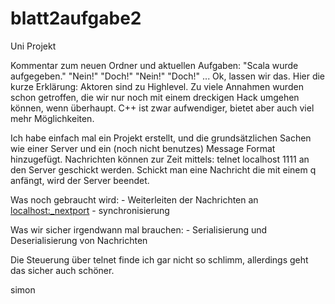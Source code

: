 # blatt2aufgabe2
Uni Projekt


Kommentar zum neuen Ordner und aktuellen Aufgaben:
"Scala wurde aufgegeben."
"Nein!"
"Doch!"
"Nein!"
"Doch!"
...
Ok, lassen wir das. Hier die kurze Erklärung:
Aktoren sind zu Highlevel. Zu viele Annahmen wurden schon getroffen, die wir nur noch mit einem dreckigen Hack umgehen können, wenn überhaupt. C++ ist zwar aufwendiger, bietet aber auch viel mehr Möglichkeiten.

Ich habe einfach mal ein Projekt erstellt, und die grundsätzlichen Sachen wie einer Server und ein (noch nicht benutzes) Message Format hinzugefügt.
Nachrichten können zur Zeit mittels:
	telnet localhost 1111
an den Server geschickt werden. Schickt man eine Nachricht die mit einem q anfängt, wird der Server beendet.

Was noch gebraucht wird:
	- Weiterleiten der Nachrichten an <localhost:_nextport>
	- synchronisierung

Was wir sicher irgendwann mal brauchen:
	- Serialisierung und Deserialisierung von Nachrichten

Die Steuerung über telnet finde ich gar nicht so schlimm, allerdings geht das sicher auch schöner.

simon

